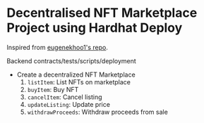 # Decentralised NFT Marketplace Project using Hardhat Deploy

Inspired from [eugenekhoo1's repo](eugenekhoo1/hardhat-nft-marketplace).

Backend contracts/tests/scripts/deployment

- Create a decentralized NFT Marketplace
    1. `listItem`: List NFTs on marketplace
    2. `buyItem`: Buy NFT
    3. `cancelItem`: Cancel listing
    4. `updateListing`: Update price
    5. `withdrawProceeds`: Withdraw proceeds from sale

